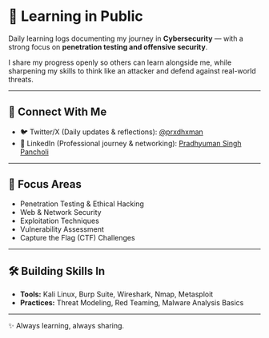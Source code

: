 # 🚀 Learning in Public

Daily learning logs documenting my journey in **Cybersecurity** — with a strong focus on **penetration testing and offensive security**.  

I share my progress openly so others can learn alongside me, while sharpening my skills to think like an attacker and defend against real-world threats.  

---

## 📌 Connect With Me
- 🐦 Twitter/X (Daily updates & reflections): [@prxdhxman](https://x.com/prxdhxman)  
- 💼 LinkedIn (Professional journey & networking): [Pradhyuman Singh Pancholi](https://www.linkedin.com/in/pradhyuman-singh-pancholi-409872267/)  

---

## 🔐 Focus Areas
- Penetration Testing & Ethical Hacking  
- Web & Network Security  
- Exploitation Techniques  
- Vulnerability Assessment  
- Capture the Flag (CTF) Challenges  

---

## 🛠️ Building Skills In
- **Tools:** Kali Linux, Burp Suite, Wireshark, Nmap, Metasploit  
- **Practices:** Threat Modeling, Red Teaming, Malware Analysis Basics  

---

✨ Always learning, always sharing.  
